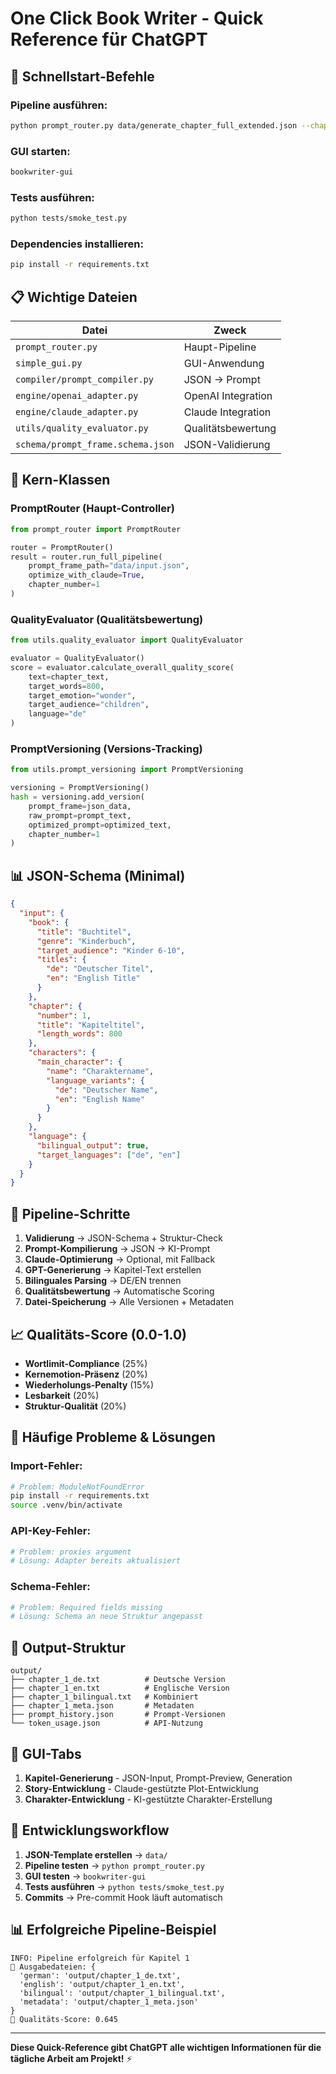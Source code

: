# One Click Book Writer - Quick Reference für ChatGPT

## 🚀 **Schnellstart-Befehle**

### **Pipeline ausführen:**
```bash
python prompt_router.py data/generate_chapter_full_extended.json --chapter 1
```

### **GUI starten:**
```bash
bookwriter-gui
```

### **Tests ausführen:**
```bash
python tests/smoke_test.py
```

### **Dependencies installieren:**
```bash
pip install -r requirements.txt
```

## 📋 **Wichtige Dateien**

| Datei | Zweck |
|-------|-------|
| `prompt_router.py` | Haupt-Pipeline |
| `simple_gui.py` | GUI-Anwendung |
| `compiler/prompt_compiler.py` | JSON → Prompt |
| `engine/openai_adapter.py` | OpenAI Integration |
| `engine/claude_adapter.py` | Claude Integration |
| `utils/quality_evaluator.py` | Qualitätsbewertung |
| `schema/prompt_frame.schema.json` | JSON-Validierung |

## 🔧 **Kern-Klassen**

### **PromptRouter** (Haupt-Controller)
```python
from prompt_router import PromptRouter

router = PromptRouter()
result = router.run_full_pipeline(
    prompt_frame_path="data/input.json",
    optimize_with_claude=True,
    chapter_number=1
)
```

### **QualityEvaluator** (Qualitätsbewertung)
```python
from utils.quality_evaluator import QualityEvaluator

evaluator = QualityEvaluator()
score = evaluator.calculate_overall_quality_score(
    text=chapter_text,
    target_words=800,
    target_emotion="wonder",
    target_audience="children",
    language="de"
)
```

### **PromptVersioning** (Versions-Tracking)
```python
from utils.prompt_versioning import PromptVersioning

versioning = PromptVersioning()
hash = versioning.add_version(
    prompt_frame=json_data,
    raw_prompt=prompt_text,
    optimized_prompt=optimized_text,
    chapter_number=1
)
```

## 📊 **JSON-Schema (Minimal)**

```json
{
  "input": {
    "book": {
      "title": "Buchtitel",
      "genre": "Kinderbuch",
      "target_audience": "Kinder 6-10",
      "titles": {
        "de": "Deutscher Titel",
        "en": "English Title"
      }
    },
    "chapter": {
      "number": 1,
      "title": "Kapiteltitel",
      "length_words": 800
    },
    "characters": {
      "main_character": {
        "name": "Charaktername",
        "language_variants": {
          "de": "Deutscher Name",
          "en": "English Name"
        }
      }
    },
    "language": {
      "bilingual_output": true,
      "target_languages": ["de", "en"]
    }
  }
}
```

## 🎯 **Pipeline-Schritte**

1. **Validierung** → JSON-Schema + Struktur-Check
2. **Prompt-Kompilierung** → JSON → KI-Prompt
3. **Claude-Optimierung** → Optional, mit Fallback
4. **GPT-Generierung** → Kapitel-Text erstellen
5. **Bilinguales Parsing** → DE/EN trennen
6. **Qualitätsbewertung** → Automatische Scoring
7. **Datei-Speicherung** → Alle Versionen + Metadaten

## 📈 **Qualitäts-Score (0.0-1.0)**

- **Wortlimit-Compliance** (25%)
- **Kernemotion-Präsenz** (20%)
- **Wiederholungs-Penalty** (15%)
- **Lesbarkeit** (20%)
- **Struktur-Qualität** (20%)

## 🐛 **Häufige Probleme & Lösungen**

### **Import-Fehler:**
```bash
# Problem: ModuleNotFoundError
pip install -r requirements.txt
source .venv/bin/activate
```

### **API-Key-Fehler:**
```bash
# Problem: proxies argument
# Lösung: Adapter bereits aktualisiert
```

### **Schema-Fehler:**
```bash
# Problem: Required fields missing
# Lösung: Schema an neue Struktur angepasst
```

## 📁 **Output-Struktur**

```
output/
├── chapter_1_de.txt          # Deutsche Version
├── chapter_1_en.txt          # Englische Version
├── chapter_1_bilingual.txt   # Kombiniert
├── chapter_1_meta.json       # Metadaten
├── prompt_history.json       # Prompt-Versionen
└── token_usage.json          # API-Nutzung
```

## 🎨 **GUI-Tabs**

1. **Kapitel-Generierung** - JSON-Input, Prompt-Preview, Generation
2. **Story-Entwicklung** - Claude-gestützte Plot-Entwicklung  
3. **Charakter-Entwicklung** - KI-gestützte Charakter-Erstellung

## 🔄 **Entwicklungsworkflow**

1. **JSON-Template erstellen** → `data/`
2. **Pipeline testen** → `python prompt_router.py`
3. **GUI testen** → `bookwriter-gui`
4. **Tests ausführen** → `python tests/smoke_test.py`
5. **Commits** → Pre-commit Hook läuft automatisch

## 📊 **Erfolgreiche Pipeline-Beispiel**

```
INFO: Pipeline erfolgreich für Kapitel 1
📁 Ausgabedateien: {
  'german': 'output/chapter_1_de.txt',
  'english': 'output/chapter_1_en.txt', 
  'bilingual': 'output/chapter_1_bilingual.txt',
  'metadata': 'output/chapter_1_meta.json'
}
🎯 Qualitäts-Score: 0.645
```

---

**Diese Quick-Reference gibt ChatGPT alle wichtigen Informationen für die tägliche Arbeit am Projekt!** ⚡ 